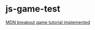 # js-game-test

[MDN breakout game tutorial implemented](https://developer.mozilla.org/en-US/docs/Games/Tutorials/2D_Breakout_game_pure_JavaScript)